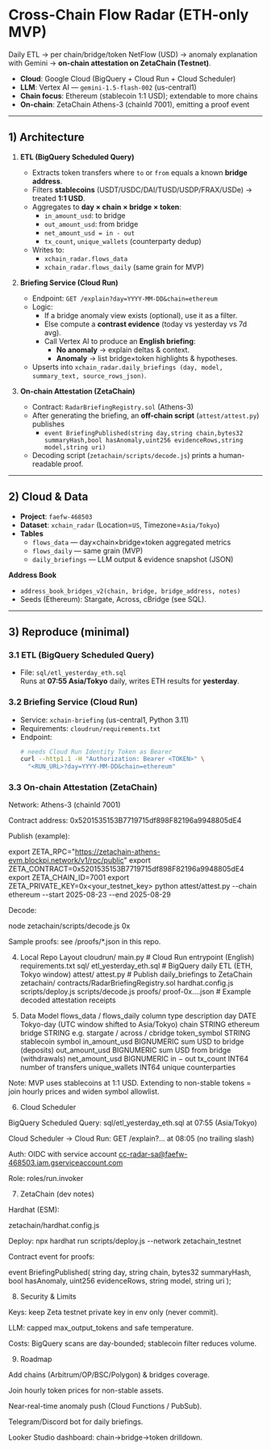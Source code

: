 # Cross-Chain Flow Radar (ETH-only MVP)

Daily ETL → per chain/bridge/token NetFlow (USD) → anomaly explanation with Gemini → **on-chain attestation on ZetaChain (Testnet)**.

- **Cloud**: Google Cloud (BigQuery + Cloud Run + Cloud Scheduler)
- **LLM**: Vertex AI — `gemini-1.5-flash-002` (us-central1)
- **Chain focus**: Ethereum (stablecoin 1:1 USD); extendable to more chains
- **On-chain**: ZetaChain Athens-3 (chainId 7001), emitting a proof event

---

## 1) Architecture

1. **ETL (BigQuery Scheduled Query)**
   - Extracts token transfers where `to` or `from` equals a known **bridge address**.
   - Filters **stablecoins** (USDT/USDC/DAI/TUSD/USDP/FRAX/USDe) → treated **1:1 USD**.
   - Aggregates to **day × chain × bridge × token**:
     - `in_amount_usd`: to bridge  
     - `out_amount_usd`: from bridge  
     - `net_amount_usd = in - out`  
     - `tx_count`, `unique_wallets` (counterparty dedup)
   - Writes to:
     - `xchain_radar.flows_data`
     - `xchain_radar.flows_daily` (same grain for MVP)

2. **Briefing Service (Cloud Run)**
   - Endpoint: `GET /explain?day=YYYY-MM-DD&chain=ethereum`
   - Logic:
     - If a bridge anomaly view exists (optional), use it as a filter.
     - Else compute a **contrast evidence** (today vs yesterday vs 7d avg).
     - Call Vertex AI to produce an **English briefing**:
       - **No anomaly** → explain deltas & context.
       - **Anomaly** → list bridge×token highlights & hypotheses.
   - Upserts into `xchain_radar.daily_briefings (day, model, summary_text, source_rows_json)`.

3. **On-chain Attestation (ZetaChain)**
   - Contract: `RadarBriefingRegistry.sol` (Athens-3)
   - After generating the briefing, an **off-chain script** (`attest/attest.py`) publishes
     - `event BriefingPublished(string day,string chain,bytes32 summaryHash,bool hasAnomaly,uint256 evidenceRows,string model,string uri)`
   - Decoding script (`zetachain/scripts/decode.js`) prints a human-readable proof.

---

## 2) Cloud & Data

- **Project**: `faefw-468503`
- **Dataset**: `xchain_radar` (Location=`US`, Timezone=`Asia/Tokyo`)
- **Tables**
  - `flows_data` — day×chain×bridge×token aggregated metrics
  - `flows_daily` — same grain (MVP)
  - `daily_briefings` — LLM output & evidence snapshot (JSON)

**Address Book**
- `address_book_bridges_v2(chain, bridge, bridge_address, notes)`
- Seeds (Ethereum): Stargate, Across, cBridge (see SQL).

---

## 3) Reproduce (minimal)

### 3.1 ETL (BigQuery Scheduled Query)
- File: `sql/etl_yesterday_eth.sql`  
  Runs at **07:55 Asia/Tokyo** daily, writes ETH results for **yesterday**.

### 3.2 Briefing Service (Cloud Run)
- Service: `xchain-briefing` (us-central1, Python 3.11)
- Requirements: `cloudrun/requirements.txt`
- Endpoint:
  ```bash
  # needs Cloud Run Identity Token as Bearer
  curl --http1.1 -H "Authorization: Bearer <TOKEN>" \
    "<RUN_URL>?day=YYYY-MM-DD&chain=ethereum"
### 3.3 On-chain Attestation (ZetaChain)

  Network: Athens-3 (chainId 7001)

  Contract address: 0x5201535153B7719715df898F82196a9948805dE4

Publish (example):

export ZETA_RPC="https://zetachain-athens-evm.blockpi.network/v1/rpc/public"
export ZETA_CONTRACT=0x5201535153B7719715df898F82196a9948805dE4
export ZETA_CHAIN_ID=7001
export ZETA_PRIVATE_KEY=0x<your_testnet_key>
python attest/attest.py --chain ethereum --start 2025-08-23 --end 2025-08-29


Decode:

node zetachain/scripts/decode.js 0x<tx-hash>


Sample proofs: see /proofs/*.json in this repo.

4) Local Repo Layout
cloudrun/
  main.py               # Cloud Run entrypoint (English)
  requirements.txt
sql/
  etl_yesterday_eth.sql # BigQuery daily ETL (ETH, Tokyo window)
attest/
  attest.py             # Publish daily_briefings to ZetaChain
zetachain/
  contracts/RadarBriefingRegistry.sol
  hardhat.config.js
  scripts/deploy.js
  scripts/decode.js
proofs/
  proof-0x....json      # Example decoded attestation receipts

5) Data Model
flows_data / flows_daily
column	type	description
day	DATE	Tokyo-day (UTC window shifted to Asia/Tokyo)
chain	STRING	ethereum
bridge	STRING	e.g. stargate / across / cbridge
token_symbol	STRING	stablecoin symbol
in_amount_usd	BIGNUMERIC	sum USD to bridge (deposits)
out_amount_usd	BIGNUMERIC	sum USD from bridge (withdrawals)
net_amount_usd	BIGNUMERIC	in − out
tx_count	INT64	number of transfers
unique_wallets	INT64	unique counterparties

Note: MVP uses stablecoins at 1:1 USD. Extending to non-stable tokens = join hourly prices and widen symbol allowlist.

6) Cloud Scheduler

BigQuery Scheduled Query: sql/etl_yesterday_eth.sql at 07:55 (Asia/Tokyo)

Cloud Scheduler → Cloud Run: GET /explain?... at 08:05 (no trailing slash)

Auth: OIDC with service account cc-radar-sa@faefw-468503.iam.gserviceaccount.com

Role: roles/run.invoker

7) ZetaChain (dev notes)

Hardhat (ESM):

zetachain/hardhat.config.js

Deploy: npx hardhat run scripts/deploy.js --network zetachain_testnet

Contract event for proofs:

event BriefingPublished(
  string day,
  string chain,
  bytes32 summaryHash,
  bool hasAnomaly,
  uint256 evidenceRows,
  string model,
  string uri
);

8) Security & Limits

Keys: keep Zeta testnet private key in env only (never commit).

LLM: capped max_output_tokens and safe temperature.

Costs: BigQuery scans are day-bounded; stablecoin filter reduces volume.

9) Roadmap

Add chains (Arbitrum/OP/BSC/Polygon) & bridges coverage.

Join hourly token prices for non-stable assets.

Near-real-time anomaly push (Cloud Functions / PubSub).

Telegram/Discord bot for daily briefings.

Looker Studio dashboard: chain→bridge→token drilldown.
